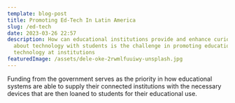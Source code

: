 ```yaml
---
template: blog-post
title: Promoting Ed-Tech In Latin America
slug: /ed-tech
date: 2023-03-26 22:57
description: How can educational institutions provide and enhance curiosity
  about technology with students is the challenge in promoting education
  technology at institutions
featuredImage: /assets/dele-oke-2rwmlfuuiwy-unsplash.jpg
---
```

F﻿unding from the government serves as the priority in how educational systems are able to supply their connected institutions with the necessary devices that are then loaned to students for their educational use.